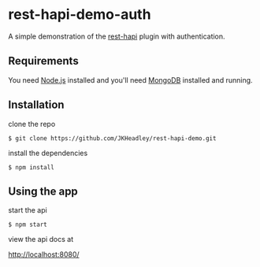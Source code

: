 # rest-hapi-demo-auth
A simple demonstration of the [rest-hapi](https://github.com/JKHeadley/rest-hapi) plugin with authentication.

## Requirements

You need [Node.js](https://nodejs.org/en/) installed and you'll need [MongoDB](https://docs.mongodb.com/manual/installation/) installed and running.

## Installation

clone the repo
```
$ git clone https://github.com/JKHeadley/rest-hapi-demo.git
```

install the dependencies
```
$ npm install
```

## Using the app

start the api
```
$ npm start
```

view the api docs at 

[http://localhost:8080/](http://localhost:8080/)


